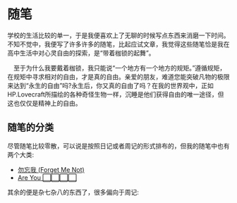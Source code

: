 # 随笔
<p class='ins'>学校的生活比较的单一，于是我便喜欢上了无聊的时候写点东西来消磨一下时间。不知不觉中，我便写了许多许多的随笔，比起应试文章，我觉得这些随笔恰是我在高中生活中对心灵自由的探索，是“带着枷锁的起舞”。</p>
<p class='ps' style='text-indent:1em;'>至于为什么我要戴着枷锁，我只能说“一个地方有一个地方的规矩。”遵循规矩，在规矩中寻求相对的自由，才是真的自由。亲爱的朋友，难道您能突破凡物的极限来达到“永生的自由”吗?永生后，你又真的自由了吗？在我的世界观中，正如HP.Lovecraft所描绘的各种奇怪生物一样，沉睡是他们获得自由的唯一途径，但这也仅仅是精神上的自由。</p>

## 随笔的分类
<p class='ins'>尽管随笔比较零散，可以说是按照日记或者周记的形式排布的，但我的随笔中也有两个大类:</p>

- [勿忘我 (Forget Me Not)](./forget_me_not)
- [Are You ⬜⬜⬜⬜](./are_you_____)

<p class='ins'>其余的便是杂七杂八的东西了，很多偏向于周记:</p>
